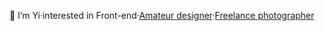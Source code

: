 
👀 I’m Yi·interested in Front-end·[Amateur designer](https://ekar.site)·[Freelance photographer](https://gallery.ekar.site)

